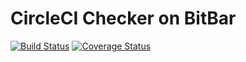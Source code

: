 # CircleCI Checker on BitBar

[![Build Status](https://travis-ci.org/mzumi/circleci-checker.svg?branch=master)](https://travis-ci.org/mzumi/circleci-checker)
[![Coverage Status](https://coveralls.io/repos/github/mzumi/circleci_checker/badge.svg?branch=master)](https://coveralls.io/github/mzumi/circleci_checker?branch=master)

